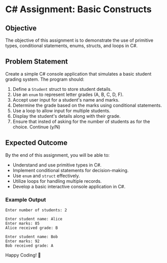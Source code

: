 # C# Assignment: Basic Constructs

## Objective
The objective of this assignment is to demonstrate the use of primitive types, conditional statements, enums, structs, and loops in C#.

## Problem Statement
Create a simple C# console application that simulates a basic student grading system. The program should:

1. Define a `Student` struct to store student details.
2. Use an `enum` to represent letter grades (A, B, C, D, F).
3. Accept user input for a student's name and marks.
4. Determine the grade based on the marks using conditional statements.
5. Use a loop to allow input for multiple students.
6. Display the student's details along with their grade.
7. Ensure that insted of asking for the number of students as for the choice. Continue (y/N) 

## Expected Outcome
By the end of this assignment, you will be able to:
- Understand and use primitive types in C#.
- Implement conditional statements for decision-making.
- Use `enum` and `struct` effectively.
- Utilize loops for handling multiple records.
- Develop a basic interactive console application in C#.

### Example Output
```
Enter number of students: 2

Enter student name: Alice
Enter marks: 85
Alice received grade: B

Enter student name: Bob
Enter marks: 92
Bob received grade: A
```

Happy Coding! 🚀
